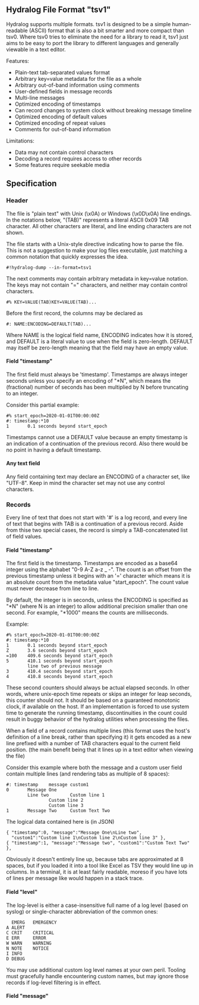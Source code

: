 Hydralog File Format "tsv1"
---------------------------

Hydralog supports multiple formats.  tsv1 is designed to be a simple human-
readable (ASCII) format that is also a bit smarter and more compact than tsv0.
Where tsv0 tries to eliminate the need for a library to read it, tsv1 just
aims to be easy to port the library to different languages and generally
viewable in a text editor.

Features:

  * Plain-text tab-separated values format
  * Arbitrary key=value metadata for the file as a whole
  * Arbitrary out-of-band information using comments
  * User-defined fields in message records
  * Multi-line messages
  * Optimized encoding of timestamps
  * Can record changes to system clock without breaking message timeline
  * Optimized encoding of default values
  * Optimized encoding of repeat values
  * Comments for out-of-band information

Limitations:

  * Data may not contain control characters
  * Decoding a record requires access to other records
  * Some features require seekable media

## Specification

### Header

The file is "plain text" with Unix (\x0A) or Windows (\x0D\x0A) line endings.
In the notations below, "(TAB)" represents a literal ASCII 0x09 TAB character.
All other characters are literal, and line ending characters are not shown.

The file starts with a Unix-style directive indicating how to parse the file.
This is not a suggestion to make your log files executable, just matching a
common notation that quickly expresses the idea.

    #!hydralog-dump --in-format=tsv1

The next comments may contain arbitrary metadata in key=value notation.
The keys may not contain "=" characters, and neither may contain control
characters.

    #% KEY=VALUE(TAB)KEY=VALUE(TAB)...

Before the first record, the columns may be declared as

    #: NAME:ENCODING=DEFAULT(TAB)...

Where NAME is the logical field name, ENCODING indicates how it is stored, and
DEFAULT is a literal value to use when the field is zero-length.  DEFAULT may
itself be zero-length meaning that the field may have an empty value.

#### Field "timestamp"

The first field must always be 'timestamp'.  Timestamps are always integer
seconds unless you specify an encoding of "*N", which means the (fractional)
number of seconds has been multiplied by N before truncating to an integer.

Consider this partial example:

    #% start_epoch=2020-01-01T00:00:00Z
    #: timestamp:*10
    1       0.1 seconds beyond start_epoch

Timestamps cannot use a DEFAULT value because an empty timestamp is an
indication of a continuation of the previous record.  Also there would be no
point in having a default timestamp.

#### Any text field

Any field containing text may declare an ENCODING of a character set, like
"UTF-8".  Keep in mind the character set may not use any control characters.

### Records

Every line of text that does not start with '#' is a log record, and every
line of text that begins with TAB is a continuation of a previous record.
Aside from thise two special cases, the record is simply a TAB-concatenated
list of field values.

#### Field "timestamp"

The first field is the timestamp.  Timestamps are encoded as a base64
integer using the alphabet "0-9 A-Z a-z _ -".  The count is an offset from the
previous timestamp unless it begins with an '=' character which means it is an
absolute count from the metadata value "start_epoch".  The count value must
never decrease from line to line.

By default, the integer is in seconds, unless the ENCODING is specified as
"*N" (where N is an integer) to allow additional precision smaller than one
second.  For example, "*1000" means the counts are milliseconds.

Example:

    #% start_epoch=2020-01-01T00:00:00Z
    #: timestamp:*10
    1       0.1 seconds beyond start_epoch
    Z       3.6 seconds beyond start_epoch
    =100    409.6 seconds beyond start_epoch
    5       410.1 seconds beyond start_epoch
            line two of previous message
    3       410.4 seconds beyond start_epoch
    4       410.8 seconds beyond start_epoch

These second counters should always be actual elapsed seconds.  In other
words, where unix-epoch time repeats or skips an integer for leap seconds,
this counter should not.  It should be based on a guaranteed monotonic clock,
if available on the host.  If an implementation is forced to use system time
to generate the running timestamp, discontinuities in the count could result
in buggy behavior of the hydralog utilities when processing the files.

When a field of a record contains multiple lines (this format uses the host's
definition of a line break, rather than specifying it) it gets encoded as a
new line prefixed with a number of TAB characters equal to the current field
position.  (the main benefit being that it lines up in a text editor when
viewing the file)

Consider this example where both the message and a custom user field contain
multiple lines (and rendering tabs as multiple of 8 spaces):

    #: timestamp    message custom1
    0       Message One
            Line two        Custom line 1
                    Custom line 2
                    Custom line 3
    1       Message Two     Custom Text Two

The logical data contained here is (in JSON)

    { "timestamp":0, "message":"Message One\nLine two",
      "custom1":"Custom line 1\nCustom line 2\nCustom line 3" },
    { "timestamp":1, "message":"Message two", "custom1":"Custom Text Two" },

Obviously it doesn't entirely line up, because tabs are approximated at 8
spaces, but if you loaded it into a tool like Excel as TSV they would line up
in columns.  In a terminal, it is at least fairly readable, moreso if you have
lots of lines per message like would happen in a stack trace.

#### Field "level"

The log-level is either a case-insensitive full name of a log level (based
on syslog) or single-character abbreviation of the common ones:

      EMERG   EMERGENCY
    A ALERT
    C CRIT    CRITICAL
    E ERR     ERROR
    W WARN    WARNING
    N NOTE    NOTICE
    I INFO
    D DEBUG

You may use additional custom log level names at your own peril.  Tooling must
gracefully handle encountering custom names, but may ignore those records if
log-level filtering is in effect.

#### Field "message"

